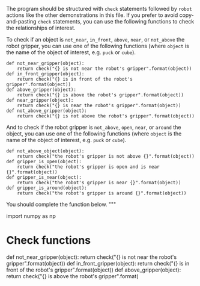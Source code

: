 

The program should be structured with `check` statements followed by `robot`
actions like the other demonstrations in this file.
If you prefer to avoid copy-and-pasting `check` statements, you can use the
following functions to check the relationships of interest.

To check if an object is `not_near`, `in_front`, `above`, `near`, or `not_above` the robot gripper,
you can use one of the following functions (where `object` is the name of the object of interest, e.g. `puck` or `cube`).

```
def not_near_gripper(object):
    return check("{} is not near the robot's gripper".format(object))
def in_front_gripper(object):
    return check("{} is in front of the robot's gripper".format(object))
def above_gripper(object):
    return check("{} is above the robot's gripper".format(object))
def near_gripper(object):
    return check("{} is near the robot's gripper".format(object))
def not_above_gripper(object):
    return check("{} is not above the robot's gripper".format(object))
```

And to check if the robot gripper is `not_above`, `open`, `near`, or `around` the object,
you can use one of the following functions (where `object` is the name of the object of interest, e.g. `puck` or `cube`).

```
def not_above_object(object):
    return check("the robot's gripper is not above {}".format(object))
def gripper_is_open(object):
    return check("the robot's gripper is open and is near {}".format(object))
def gripper_is_near(object):
    return check("the robot's gripper is near {}".format(object))
def gripper_is_around(object):
    return check("the robot's gripper is around {}".format(object))
```

You should complete the function below.
"""

import numpy as np

# Check functions
def not_near_gripper(object):
    return check("{} is not near the robot's gripper".format(object))
def in_front_gripper(object):
    return check("{} is in front of the robot's gripper".format(object))
def above_gripper(object):
    return check("{} is above the robot's gripper".format(